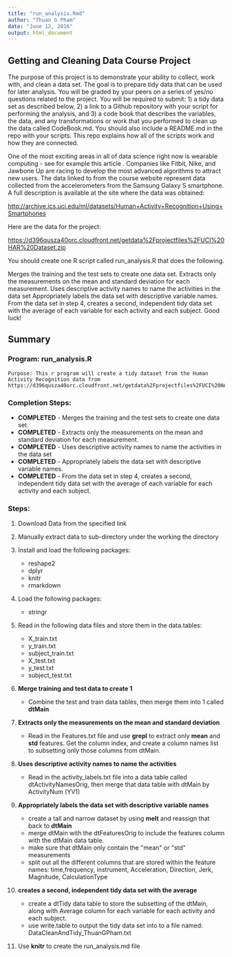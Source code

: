 ```yaml
---
title: "run_analysis.Rmd"
author: "Thuan G Pham"
date: "June 12, 2016"
output: html_document
---
```




## Getting and Cleaning Data Course Project

The purpose of this project is to demonstrate your ability to collect, work with, and clean a data set. The goal is to prepare tidy data that can be used for later analysis. You will be graded by your peers on a series of yes/no questions related to the project. You will be required to submit: 1) a tidy data set as described below, 2) a link to a Github repository with your script for performing the analysis, and 3) a code book that describes the variables, the data, and any transformations or work that you performed to clean up the data called CodeBook.md. You should also include a README.md in the repo with your scripts. This repo explains how all of the scripts work and how they are connected.

One of the most exciting areas in all of data science right now is wearable computing - see for example this article . Companies like Fitbit, Nike, and Jawbone Up are racing to develop the most advanced algorithms to attract new users. The data linked to from the course website represent data collected from the accelerometers from the Samsung Galaxy S smartphone. A full description is available at the site where the data was obtained:

http://archive.ics.uci.edu/ml/datasets/Human+Activity+Recognition+Using+Smartphones

Here are the data for the project:

https://d396qusza40orc.cloudfront.net/getdata%2Fprojectfiles%2FUCI%20HAR%20Dataset.zip

You should create one R script called run_analysis.R that does the following.

Merges the training and the test sets to create one data set.
Extracts only the measurements on the mean and standard deviation for each measurement.
Uses descriptive activity names to name the activities in the data set
Appropriately labels the data set with descriptive variable names.
From the data set in step 4, creates a second, independent tidy data set with the average of each variable for each activity and each subject.
Good luck!

## Summary

### Program: run_analysis.R
    Purpose: This r program will create a tidy dataset from the Human Activity Recognition data from https://d396qusza40orc.cloudfront.net/getdata%2Fprojectfiles%2FUCI%20HAR%20Dataset.zip. 
  
### Completion Steps:
* **COMPLETED** - Merges the training and the test sets to create one data set.
* **COMPLETED** - Extracts only the measurements on the mean and standard deviation for each measurement.
* **COMPLETED** - Uses descriptive activity names to name the activities in the data set
* **COMPLETED** - Appropriately labels the data set with descriptive variable names.
* **COMPLETED** - From the data set in step 4, creates a second, independent tidy data set with the average of each variable for each activity and each subject.
  
### Steps:
  1. Download Data from the specified link
  2. Manually extract data to sub-directory under the working the directory
  3. Install and load the following packages:
      + reshape2
      + dplyr
      + knitr
      + rmarkdown
  4. Load the following packages:
      + stringr
  5. Read in the following data files and store them in the data.tables:
      + X_train.txt 
      + y_train.txt
      + subject_train.txt
      + X_test.txt
      + y_test.txt
      + subject_test.txt
  6. **Merge training and test data to create 1**
      + Combine the test and train data tables, then merge them into 1 called **dtMain**
  7. **Extracts only the measurements on the mean and standard deviation** 
      + Read in the Features.txt file and use **grepl** to extract only **mean** and **std** features. Get the column index, and create a column names list to subsetting  only those columns from dtMain. 
  8. **Uses descriptive activity names to name the activities** 
      + Read in the activity_labels.txt file into a data table called dtActivityNamesOrig, then merge that data table with dtMain by ActivityNum (YV1)

  9. **Appropriately labels the data set with descriptive variable names**
      + create a tall and narrow dataset by using **melt** and reassign that back to **dtMain**
      + merge dtMain with the dtFeaturesOrig to include the features column with the dtMain data table.
      + make sure that dtMain only contain the "mean" or "std" measurements
      + split out all the different columns that are stored within the feature names: time,frequency, instrument, Acceleration, Direction, Jerk, Magnitude, CalculationType
  10. **creates a second, independent tidy data set with the average**
      + create a dtTidy data table to store the subsetting of the dtMain, along with Average column for each variable for each activity and each subject.
      + use write.table to output the tidy data set into to a file named: DataCleanAndTidy_ThuanGPham.txt
  11. Use **knitr** to create the run_analysis.md file
  
